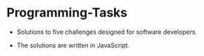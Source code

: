 # Programming-Tasks

- Solutions to five challenges designed for software developers.

- The solutions are written in JavaScript.
